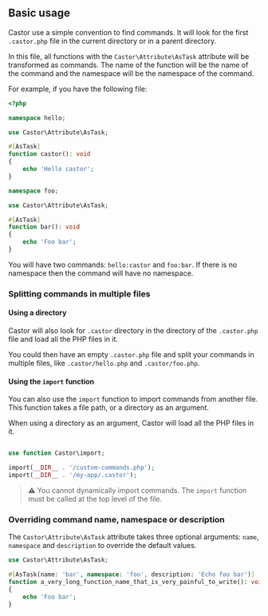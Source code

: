 ## Basic usage

Castor use a simple convention to find commands. It will look for the first `.castor.php` file in the current directory 
or in a parent directory.

In this file, all functions with the `Castor\Attribute\AsTask` attribute will be transformed as commands. The name of the 
function will be the name of the command and the namespace will be the namespace of the command.

For example, if you have the following file:

```php
<?php

namespace hello;

use Castor\Attribute\AsTask;

#[AsTask]
function castor(): void
{
    echo 'Hello castor';
}

namespace foo;

use Castor\Attribute\AsTask;

#[AsTask]
function bar(): void
{
    echo 'Foo bar';
}
```

You will have two commands: `hello:castor` and `foo:bar`. If there is no namespace then the command will have no namespace.

### Splitting commands in multiple files

#### Using a directory

Castor will also look for `.castor` directory in the directory of the `.castor.php` file and load all the PHP files in it.

You could then have an empty `.castor.php` file and split your commands in multiple files, like `.castor/hello.php` and 
`.castor/foo.php`.

#### Using the `import` function

You can also use the `import` function to import commands from another file. This function takes a file path, or 
a directory as an argument.

When using a directory as an argument, Castor will load all the PHP files in it.

```php

use function Castor\import;

import(__DIR__ . '/custom-commands.php');
import(__DIR__ . '/my-app/.castor');

```

> :warning: You cannot dynamically import commands. The `import` function must be called at the top level of the file.

### Overriding command name, namespace or description

The `Castor\Attribute\AsTask` attribute takes three optional arguments: `name`, `namespace` and `description` to override 
the default values.

```php
use Castor\Attribute\AsTask;

#[AsTask(name: 'bar', namespace: 'foo', description: 'Echo foo bar')]
function a_very_long_function_name_that_is_very_painful_to_write(): void
{
    echo 'Foo bar';
}
```
